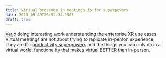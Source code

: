 ```yaml
---
title: Virtual presence in meetings is for superpowers
date: 2020-05-29T20:51:33.190Z
draft: true
---
```

[Varjo](http://www.varjo.com) doing interesting work understanding the enterprise XR use cases. Virtual meetings are not about trying to replicate in-person experience. They are for [productivity superpowers](https://venturebeat.com/2020/05/27/meetinvr-launches-online-vr-meetings-with-superpowers/) and the things you can only do in a virtual world, functionality that makes virtual BETTER than in-person.